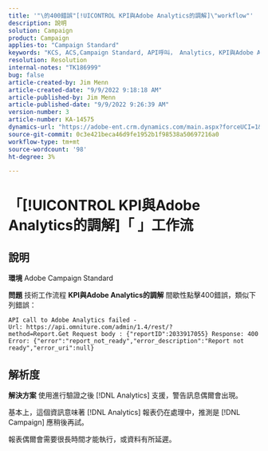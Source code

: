 ```yaml
---
title: '"\的400錯誤"[!UICONTROL KPI與Adobe Analytics的調解]\"workflow"'
description: 說明
solution: Campaign
product: Campaign
applies-to: "Campaign Standard"
keywords: "KCS, ACS,Campaign Standard, API呼叫， Analytics, KPI與Adobe Analytics的調解， 400錯誤"
resolution: Resolution
internal-notes: "TK186999"
bug: false
article-created-by: Jim Menn
article-created-date: "9/9/2022 9:18:18 AM"
article-published-by: Jim Menn
article-published-date: "9/9/2022 9:26:39 AM"
version-number: 3
article-number: KA-14575
dynamics-url: "https://adobe-ent.crm.dynamics.com/main.aspx?forceUCI=1&pagetype=entityrecord&etn=knowledgearticle&id=90e43d53-2030-ed11-9db1-0022480866ad"
source-git-commit: 0c3e421beca46d9fe1952b1f98538a50697216a0
workflow-type: tm+mt
source-wordcount: '98'
ht-degree: 3%

---
```


# 「[!UICONTROL KPI與Adobe Analytics的調解]「 」工作流

## 說明


<b>環境</b>
Adobe Campaign Standard

<b>問題</b>
技術工作流程 <b>KPI與Adobe Analytics的調解</b> 間歇性點擊400錯誤，類似下列錯誤：

```
API call to Adobe Analytics failed - Url: https://api.omniture.com/admin/1.4/rest/?method=Report.Get Request body : {"reportID":2033917055} Response: 400 Error: {"error":"report_not_ready","error_description":"Report not ready","error_uri":null}
```

## 解析度


<b>解決方案</b>
使用進行驗證之後 [!DNL Analytics] 支援，警告訊息偶爾會出現。

基本上，這個資訊意味著 [!DNL Analytics] 報表仍在處理中，推測是 [!DNL Campaign] 應稍後再試。

報表偶爾會需要很長時間才能執行，或資料有所延遲。
